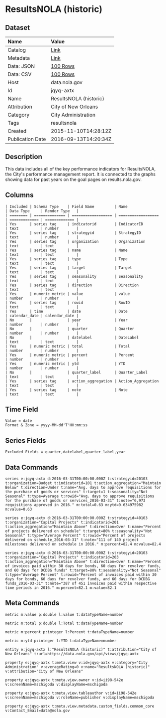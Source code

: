 # ResultsNOLA (historic)

## Dataset

| Name | Value |
| :--- | :---- |
| Catalog | [Link](https://catalog.data.gov/dataset/resultsnola) |
| Metadata | [Link](https://data.nola.gov/api/views/jqyq-axtx) |
| Data: JSON | [100 Rows](https://data.nola.gov/api/views/jqyq-axtx/rows.json?max_rows=100) |
| Data: CSV | [100 Rows](https://data.nola.gov/api/views/jqyq-axtx/rows.csv?max_rows=100) |
| Host | data.nola.gov |
| Id | jqyq-axtx |
| Name | ResultsNOLA (historic) |
| Attribution | City of New Orleans |
| Category | City Administration |
| Tags | resultsnola |
| Created | 2015-11-10T14:28:12Z |
| Publication Date | 2016-09-13T14:20:34Z |

## Description

This data includes all of the key performance indicators for ResultsNOLA, the City's performance management report. It is connected to the graphs showing data for past years on the goal pages on results.nola.gov.

## Columns

```ls
| Included | Schema Type    | Field Name         | Name               | Data Type     | Render Type   |
| ======== | ============== | ================== | ================== | ============= | ============= |
| Yes      | series tag     | indicatorid        | IndicatorID        | text          | number        |
| Yes      | series tag     | strategyid         | StrategyID         | text          | number        |
| Yes      | series tag     | organization       | Organization       | text          | text          |
| Yes      | series tag     | name               | Name               | text          | text          |
| Yes      | series tag     | type               | Type               | text          | text          |
| Yes      | series tag     | target             | Target             | text          | text          |
| Yes      | series tag     | seasonality        | Seasonality        | text          | text          |
| Yes      | series tag     | direction          | Direction          | text          | text          |
| Yes      | numeric metric | value              | value              | number        | number        |
| Yes      | series tag     | rowid              | RowID              | text          | text          |
| Yes      | time           | date               | Date               | calendar_date | calendar_date |
| No       |                | year               | Year               | number        | number        |
| No       |                | quarter            | Quarter            | number        | number        |
| No       |                | datelabel          | DateLabel          | text          | text          |
| Yes      | numeric metric | total              | Total              | number        | number        |
| Yes      | numeric metric | percent            | Percent            | number        | number        |
| Yes      | numeric metric | ytd                | YTD                | number        | number        |
| No       |                | quarter_label      | Quarter_Label      | text          | text          |
| Yes      | series tag     | action_aggregation | Action_Aggregation | text          | text          |
| Yes      | series tag     | note               | Note               | text          | text          |
```

## Time Field

```ls
Value = date
Format & Zone = yyyy-MM-dd'T'HH:mm:ss
```

## Series Fields

```ls
Excluded Fields = quarter,datelabel,quarter_label,year
```

## Data Commands

```ls
series e:jqyq-axtx d:2016-03-31T00:00:00.000Z t:strategyid=20103 t:organization=Budget t:indicatorid=101 t:action_aggregation="Maintain Below" t:direction=Under t:name="Avg. days to approve requisitions for the purchase of goods or services" t:target=1 t:seasonality="Not Seasonal" t:type=Average t:rowid="Avg. days to approve requisitions for the purchase of goods or services_2016-03-31" t:note="6,973 requisitions approved in 2016." m:total=0.63 m:ytd=0.634975982 m:value=0.63

series e:jqyq-axtx d:2016-03-31T00:00:00.000Z t:strategyid=40103 t:organization="Capital Projects" t:indicatorid=201 t:action_aggregation="Maintain Above" t:direction=Over t:name="Percent of projects delivered on schedule" t:target=80% t:seasonality="Not Seasonal" t:type="Average Percent" t:rowid="Percent of projects delivered on schedule_2016-03-31" t:note="111 of 140 project milestones delivered on schedule in 2016." m:percent=82.4 m:value=82.4

series e:jqyq-axtx d:2016-03-31T00:00:00.000Z t:strategyid=20103 t:organization="Capital Projects" t:indicatorid=203 t:action_aggregation="Maintain Above" t:direction=Over t:name="Percent of invoices paid within 30 days for bonds, 60 days for revolver funds, and 60 days for DCDBG funds" t:target=80% t:seasonality="Not Seasonal" t:type="Average Percent" t:rowid="Percent of invoices paid within 30 days for bonds, 60 days for revolver funds, and 60 days for DCDBG funds_2016-03-31" t:note="387 of 451 invoices paid within respective time periods in 2016." m:percent=82.1 m:value=82.1
```

## Meta Commands

```ls
metric m:value p:double l:value t:dataTypeName=number

metric m:total p:double l:Total t:dataTypeName=number

metric m:percent p:integer l:Percent t:dataTypeName=number

metric m:ytd p:integer l:YTD t:dataTypeName=number

entity e:jqyq-axtx l:"ResultsNOLA (historic)" t:attribution="City of New Orleans" t:url=https://data.nola.gov/api/views/jqyq-axtx

property e:jqyq-axtx t:meta.view v:id=jqyq-axtx v:category="City Administration" v:averageRating=0 v:name="ResultsNOLA (historic)" v:attribution="City of New Orleans"

property e:jqyq-axtx t:meta.view.owner v:id=ii98-542e v:screenName=mschigoda v:displayName=mschigoda

property e:jqyq-axtx t:meta.view.tableauthor v:id=ii98-542e v:screenName=mschigoda v:roleName=publisher v:displayName=mschigoda

property e:jqyq-axtx t:meta.view.metadata.custom_fields.common_core v:Contact_Email=data@nola.gov
```